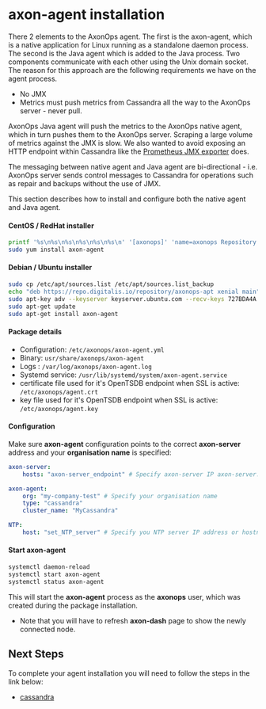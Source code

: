 # axon-agent installation

There 2 elements to the AxonOps agent. The first is the axon-agent, which is a native application for Linux running as a standalone daemon process. The second is the Java agent which is added to the Java process. Two components communicate with each other using the Unix domain socket. The reason for this approach are the following requirements we have on the agent process.

* No JMX
* Metrics must push metrics from Cassandra all the way to the AxonOps server - never pull.

AxonOps Java agent will push the metrics to the AxonOps native agent, which in turn pushes them to the AxonOps server. Scraping a large volume of metrics against the JMX is slow. We also wanted to avoid exposing an HTTP endpoint within Cassandra like the [Prometheus JMX exporter](https://github.com/prometheus/jmx_exporter) does.

The messaging between native agent and Java agent are bi-directional - i.e. AxonOps server sends control messages to Cassandra for operations such as repair and backups without the use of JMX.

This section describes how to install and configure both the native agent and Java agent.



#### CentOS / RedHat installer
``` bash
printf '%s\n%s\n%s\n%s\n%s\n%s\n' '[axonops]' 'name=axonops Repository' 'baseurl=https://repo.digitalis.io/repository/axonops-yum/stable/x64/' 'enabled=1' 'gpgcheck=0' | sudo tee /etc/yum.repos.d/axonops.repo
sudo yum install axon-agent
```
#### Debian / Ubuntu installer
``` bash
sudo cp /etc/apt/sources.list /etc/apt/sources.list_backup
echo "deb https://repo.digitalis.io/repository/axonops-apt xenial main" | sudo tee /etc/apt/sources.list.d/axonops.list
sudo apt-key adv --keyserver keyserver.ubuntu.com --recv-keys 727BDA4A
sudo apt-get update
sudo apt-get install axon-agent
```

#### Package details

* Configuration: `/etc/axonops/axon-agent.yml`
* Binary: `usr/share/axonops/axon-agent`
* Logs : `/var/log/axonops/axon-agent.log`
* Systemd service: `/usr/lib/systemd/system/axon-agent.service`
* certificate file used for it's OpenTSDB endpoint when SSL is active: `/etc/axonops/agent.crt`
* key file used for it's OpenTSDB endpoint when SSL is active: `/etc/axonops/agent.key `


#### Configuration
Make sure **axon-agent** configuration points to the correct **axon-server** address and your **organisation name** is specified:

``` yaml hl_lines="2 7 14"
axon-server:
    hosts: "axon-server_endpoint" # Specify axon-server IP axon-server.mycompany.com

axon-agent:
    org: "my-company-test" # Specify your organisation name
    type: "cassandra"
    cluster_name: "MyCassandra"

NTP:
    host: "set_NTP_server" # Specify you NTP server IP address or hostname
```

#### Start axon-agent

``` bash
systemctl daemon-reload
systemctl start axon-agent
systemctl status axon-agent
```


This will start the **axon-agent** process as the **axonops** user, which was created during the package installation.

* Note that you will have to refresh **axon-dash** page to show the newly connected node.

## Next Steps

To complete your agent installation you will need to follow the steps in the link below:

* [cassandra](../cassandra-agent/install.md)
